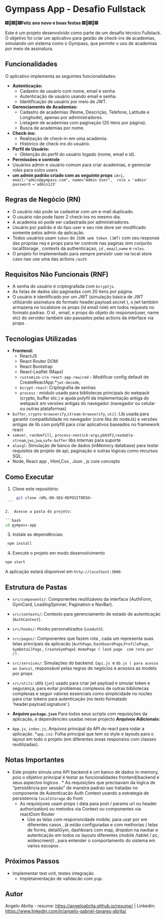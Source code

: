 # Gympass App - Desafio Fullstack

🎆🎉🎆🎉🎆**Feliz ano novo e boas festas** 🎆🎉🎆🎉🎆

Este é um projeto desenvolvido como parte de um desafio técnico Fullstack. O objetivo foi criar um aplicativo para gestão de check-ins de academias, simulando um sistema como o Gympass, que permite o uso de academias por meio de assinatura.

## Funcionalidades

O aplicativo implementa as seguintes funcionalidades:

*   **Autenticação:**
    *   Cadastro de usuário com nome, email e senha.
    *   Autenticação de usuário usando email e senha.
    *   Identificação de usuário por meio de JWT.
*   **Gerenciamento de Academias:**
    *   Cadastro de academias (Nome, Descrição, Telefone, Latitude e Longitude), apenas por administradores.
    *   Listagem de academias com paginação (20 itens por página).
    *   Busca de academias por nome.
*   **Check-ins:**
    *   Realização de check-in em uma academia.
    *   Histórico de check-ins do usuário.
*   **Perfil de Usuário:**
    *   Obtenção do perfil do usuário logado (nome, email e id).
*    **Permissões e controle**
  * Usuários admin e usuário comum para criar academias, e gerenciar roles para outro users
   * **um admin padrão criado com as seguinte props** `id=1, email:"admin@gympass.com", name="Admin User",  role = 'admin' password ='admin123'`


## Regras de Negócio (RN)

*   O usuário não pode se cadastrar com um e-mail duplicado.
*   O usuário não pode fazer 2 check-ins no mesmo dia.
*   A academia só pode ser cadastrada por administradores.
*   Usuário  por padrão é do tipo user e seu role deve ser modificado somente pelos admin da aplicação
  * Todos usuários usam  `token` do `JSON web token (JWT)` com seu response das proprias req  e props para ter controle nas paginas  (em conjunto localStorage , contexts da authenticaçao, `id` , `email`,`name`  e   `roles`.
*  O projeto foi implementado para sempre persistir user na local store caso nao use uma das actions `/auth`
## Requisitos Não Funcionais (RNF)

*   A senha do usuário é criptografada com `bcryptjs`.
*   As listas de dados são paginadas com 20 itens por página.
*   O usuário é identificado por um JWT (simulação básica de JWT utilizando assinatura  do formato header.payload.secret ), o jwt  também armazena no localstore os props (id email role) em todos requests no formato padrao. O id , email,  e props do objeto  do response(user, name etc) do servidor também são passados pelas actions da interface via props .
   

## Tecnologias Utilizadas

*   **Frontend:**
    *   ReactJS
    *   React Router DOM
    *   React Bootstrap
    *    React-Leaflet (Maps)
    * `customize-cra react-app-rewired` - Modificar config default de CreateReactApp
   *`jwt-decode`,
    *   `bcrypt-react`: Criptografia de senhas
     * `process` : módulo usado para bibliotecas principais do webpack (crypto, buffer etc.) e ajuda polyfil da implementação antiga do webpack em versões antigas do navegador (navegador ou celular ou outras plataformas)
   * `buffer`, `crypto-browserify`,`stream-browserify`, `util`: Lib usada para garantir compatibilidade no navegador (core libs do nodeJs) e versões antigas de lib com polyfill para criar aplicativos baseados no framework react
* `semver`,` randomfill`,` process-nextick-args`,`pbkdf2`,`readable-stream`,`jws`,`jwa`,`safe-buffer` libs internas para suporte
* `alasql`: Simulação de banco de dados (inMemory database) para testar requisitos de projeto de api, paginação e outras lógicas como recursos SQL.
*  Node, React app , Html,Css , Json , js  core concepts

## Como Executar

1.  Clone este repositório:

   ```bash
        git clone <URL-DO-SEU-REPOSITORIO>
    ```

2.  Acesse a pasta do projeto:

  ```bash
   cd gympass-app
   ```

3. Instale as dependências:

```bash
 npm install
```

4. Execute o projeto em modo desenvolvimento

```bash
npm start
```

A aplicação estará disponível em `http://localhost:3000`.

## Estrutura de Pastas

*   `src/components/`: Componentes reutilizáveis da interface (AuthForm, GymCard, LoadingSpinner, Pagination e NavBar).
*   `src/contexts/`: Contexto para gerenciamento de estado de autenticação (`AuthContext`).
*  `src/hooks/`: Hooks personalizados (`useAuth`).
*  `src/pages/`: Componentes que fazem rota , cada um representa suas telas principais da aplicacão (`AuthPage`,  `DashboardPage`,`ProfilePage`, `GymDetailPage`  , `CreateGymPage`). `HomePage ( land page  com rota por /).`
*   `src/services/`: Simulações do backend. (`api.js `e  `db.js ( para acesso ao banco)`,  responsável pelas regras de negócios e acessos as models por props
* `src/utils`:  utils (`jwt`) usado para criar jwt payload e simular token e segurança, para evitar problemas complexos de outras bibliotecas complexas e seguir valores essenciais como simplicidade no núcleo para criar tokens para autenticação (no texto formatado 'header.payload.signature'.)

* **Arquivo `package.json`** Para todos seus scripts com requisições da aplicação, e dependencies usadas nesse projecto
**Arquivos Adicionais:**

 *   `App.js`, `index.js`,  Arquivos principal da API do react para rodar a aplicação.
   *`app.css`: Folha principal que tem os style e layouts para  o layout em todo o projeto (em diferentes areas responsivo com classes reutilizadas).

## Notas Importantes

   * Este projeto simula uma API backend e um banco de dados in-memory, pois o objetivo principal é testar as funcionalidades frontend/backend e seus  aspectos logicos .
    * As requisições que precisavam da lógica de "persistência por sessão" de maneira padrao sao tratadas no componente de Autenticacão   Auth Context usando a estrategia de persistencia `localStorage` do  front
     * As requisiçoes usam props ( data para post / params url ou header authorization) ou metodos via Context ou componentes via reactDom Router
        *   Use as telas com responsividade mobile, para usar por em diferentes casos , já estão configuradas e com melhorias ( telas de forms, detailGym, dashboars com map, dropdon na navbar e autenticação em  todos os layouts diferentes (mobile /tablet / pc, widescreen)) , para entender o comportamento do sistema em varios escopos .

## Próximos Passos

*  Implementar  test unit, testes integração
   * Impletamentação de validacão com yup.


## Autor
Angelo Abrita - resume: https://angeloabrita.github.io/resume/ | Linkedin: https://www.linkedin.com/in/angelo-gabriel-tavares-abrita/